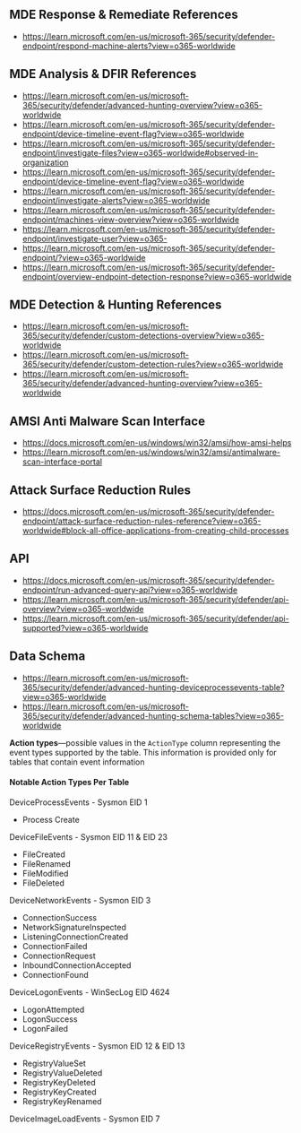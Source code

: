 
## MDE Response & Remediate References
- https://learn.microsoft.com/en-us/microsoft-365/security/defender-endpoint/respond-machine-alerts?view=o365-worldwide

## MDE Analysis & DFIR References
- https://learn.microsoft.com/en-us/microsoft-365/security/defender/advanced-hunting-overview?view=o365-worldwide
- https://learn.microsoft.com/en-us/microsoft-365/security/defender-endpoint/device-timeline-event-flag?view=o365-worldwide
- https://learn.microsoft.com/en-us/microsoft-365/security/defender-endpoint/investigate-files?view=o365-worldwide#observed-in-organization
- https://learn.microsoft.com/en-us/microsoft-365/security/defender-endpoint/device-timeline-event-flag?view=o365-worldwide
- https://learn.microsoft.com/en-us/microsoft-365/security/defender-endpoint/investigate-alerts?view=o365-worldwide
- https://learn.microsoft.com/en-us/microsoft-365/security/defender-endpoint/machines-view-overview?view=o365-worldwide
- https://learn.microsoft.com/en-us/microsoft-365/security/defender-endpoint/investigate-user?view=o365-
- https://learn.microsoft.com/en-us/microsoft-365/security/defender-endpoint/?view=o365-worldwide 
- https://learn.microsoft.com/en-us/microsoft-365/security/defender-endpoint/overview-endpoint-detection-response?view=o365-worldwide


## MDE Detection & Hunting References
- https://learn.microsoft.com/en-us/microsoft-365/security/defender/custom-detections-overview?view=o365-worldwide
- https://learn.microsoft.com/en-us/microsoft-365/security/defender/custom-detection-rules?view=o365-worldwide
- https://learn.microsoft.com/en-us/microsoft-365/security/defender/advanced-hunting-overview?view=o365-worldwide


## AMSI Anti Malware Scan Interface
- https://docs.microsoft.com/en-us/windows/win32/amsi/how-amsi-helps
- https://learn.microsoft.com/en-us/windows/win32/amsi/antimalware-scan-interface-portal


## Attack Surface Reduction Rules
- https://docs.microsoft.com/en-us/microsoft-365/security/defender-endpoint/attack-surface-reduction-rules-reference?view=o365-worldwide#block-all-office-applications-from-creating-child-processes


## API 
- https://docs.microsoft.com/en-us/microsoft-365/security/defender-endpoint/run-advanced-query-api?view=o365-worldwide
- https://learn.microsoft.com/en-us/microsoft-365/security/defender/api-overview?view=o365-worldwide
- https://learn.microsoft.com/en-us/microsoft-365/security/defender/api-supported?view=o365-worldwide

## Data Schema
- https://learn.microsoft.com/en-us/microsoft-365/security/defender/advanced-hunting-deviceprocessevents-table?view=o365-worldwide
- https://learn.microsoft.com/en-us/microsoft-365/security/defender/advanced-hunting-schema-tables?view=o365-worldwide

**Action types**—possible values in the `ActionType` column representing the event types supported by the table. This information is provided only for tables that contain event information 

#### Notable Action Types Per Table
DeviceProcessEvents - Sysmon EID 1
- Process Create

DeviceFileEvents - Sysmon EID 11 & EID 23
- FileCreated
- FileRenamed
- FileModified
- FileDeleted

DeviceNetworkEvents - Sysmon EID 3
- ConnectionSuccess
- NetworkSignatureInspected
- ListeningConnectionCreated
- ConnectionFailed
- ConnectionRequest
- InboundConnectionAccepted
- ConnectionFound

DeviceLogonEvents - WinSecLog EID 4624
- LogonAttempted
- LogonSuccess
- LogonFailed

DeviceRegistryEvents - Sysmon EID 12 & EID 13
- RegistryValueSet
- RegistryValueDeleted
- RegistryKeyDeleted
- RegistryKeyCreated
- RegistryKeyRenamed

DeviceImageLoadEvents - Sysmon EID 7 